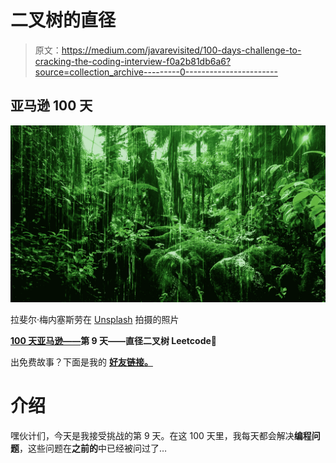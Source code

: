 # 二叉树的直径

> 原文：<https://medium.com/javarevisited/100-days-challenge-to-cracking-the-coding-interview-f0a2b81db6a6?source=collection_archive---------0----------------------->

## 亚马逊 100 天

![](img/4ac4d8eff68a684388d89c0e07e9c63e.png)

拉斐尔·梅内塞斯劳在 [Unsplash](https://unsplash.com/s/photos/binary-tree?utm_source=unsplash&utm_medium=referral&utm_content=creditCopyText) 拍摄的照片

[**100 天亚马逊——**](https://leetcode.com/problems/diameter-of-binary-tree/)**第 9 天——直径二叉树 Leetcode🥇**

出免费故事？下面是我的 [**好友链接。**](/@akshay_ravindran/100-days-challenge-to-cracking-the-coding-interview-f0a2b81db6a6?source=friends_link&sk=d86d775cf205ffdea9ecc0f75bf8c1e4)

# 介绍

嘿伙计们，今天是我接受挑战的第 9 天。在这 100 天里，我每天都会解决**编程问题**，这些问题在**之前的**中已经被问过了…